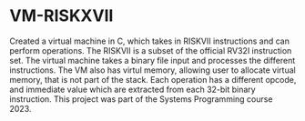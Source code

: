 # VM-RISKXVII
Created a virtual machine in C, which takes in RISKVII instructions and can perform operations. The RISKVII is a subset of the official RV32I instruction set. The virtual machine takes a binary file input and processes the different instructions. The VM also has virtul memory, allowing user to allocate virtual memory, that is not part of the stack. Each operation has a different opcode, and immediate value which are extracted from each 32-bit binary instruction. This project was part of the Systems Programming course 2023.
